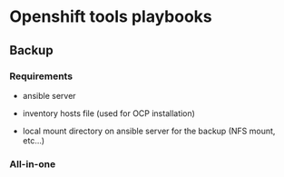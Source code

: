 # Openshift tools playbooks

## Backup

### Requirements

- ansible server

- inventory hosts file (used for OCP installation)

- local mount directory on ansible server for the backup (NFS mount, etc...) 

### All-in-one
